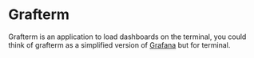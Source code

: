 # Grafterm

Grafterm is an application to load dashboards on the terminal, you could think of grafterm as a simplified version of [Grafana] but for terminal.

[grafana]: https://grafana.com/
